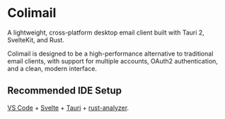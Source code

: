# Colimail

A lightweight, cross-platform desktop email client built with Tauri 2, SvelteKit, and Rust.

Colimail is designed to be a high-performance alternative to traditional email clients, with support for multiple accounts, OAuth2 authentication, and a clean, modern interface.

## Recommended IDE Setup

[VS Code](https://code.visualstudio.com/) + [Svelte](https://marketplace.visualstudio.com/items?itemName=svelte.svelte-vscode) + [Tauri](https://marketplace.visualstudio.com/items?itemName=tauri-apps.tauri-vscode) + [rust-analyzer](https://marketplace.visualstudio.com/items?itemName=rust-lang.rust-analyzer).
